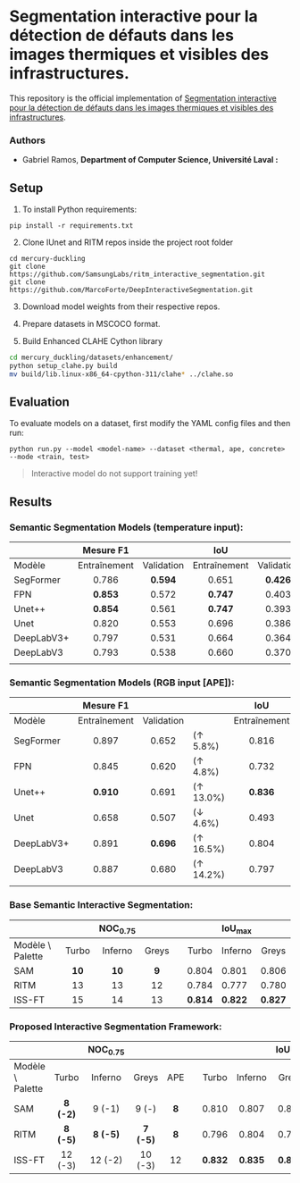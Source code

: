# Segmentation interactive pour la détection de défauts dans les images thermiques et visibles des infrastructures.

This repository is the official implementation of [Segmentation interactive pour la détection de défauts dans les images thermiques et visibles des infrastructures](https://arxiv.org/abs/2030.12345).

### Authors
- Gabriel Ramos, **Department of Computer Science, Université Laval :**


## Setup

1. To install Python requirements:

```setup
pip install -r requirements.txt
```

2. Clone IUnet and RITM repos inside the project root folder

```git
cd mercury-duckling
git clone https://github.com/SamsungLabs/ritm_interactive_segmentation.git
git clone https://github.com/MarcoForte/DeepInteractiveSegmentation.git
```

3. Download model weights from their respective repos.

4. Prepare datasets in MSCOCO format.

5. Build Enhanced CLAHE Cython library

```bash
cd mercury_duckling/datasets/enhancement/
python setup_clahe.py build
mv build/lib.linux-x86_64-cpython-311/clahe* ../clahe.so
```

## Evaluation

To evaluate models on a dataset, first modify the YAML config files and then run:

```eval
python run.py --model <model-name> --dataset <thermal, ape, concrete>  --mode <train, test>
```

> Interactive model do not support training yet!

## Results

### Semantic Segmentation Models (temperature input):

|            |  Mesure F1   |            |     IoU      |            |
| ---------- | :----------: | :--------: | :----------: | :--------: |
| Modèle     | Entraînement | Validation | Entraînement | Validation |
| SegFormer  |    0.786     | **0.594**  |    0.651     | **0.426**  |
| FPN        |  **0.853**   |   0.572    |  **0.747**   |   0.403    |
| Unet++     |  **0.854**   |   0.561    |  **0.747**   |   0.393    |
| Unet       |    0.820     |   0.553    |    0.696     |   0.386    |
| DeepLabV3+ |    0.797     |   0.531    |    0.664     |   0.364    |
| DeepLabV3  |    0.793     |   0.538    |    0.660     |   0.370    |
|            |

### Semantic Segmentation Models (RGB input [APE]):

|            |  Mesure F1   |            |           |     IoU      |            |           |
| ---------- | :----------: | :--------: | --------- | :----------: | :--------: | --------- |
| Modèle     | Entraînement | Validation |           | Entraînement | Validation |           |
| SegFormer  |    0.897     |   0.652    | (↑ 5.8%)  |    0.816     |   0.486    | (↑ 6.0%)  |
| FPN        |    0.845     |   0.620    | (↑ 4.8%)  |    0.732     |   0.451    | (↑ 4.8%)  |
| Unet++     |  **0.910**   |   0.691    | (↑ 13.0%) |  **0.836**   |   0.528    | (↑ 13.5%) |
| Unet       |    0.658     |   0.507    | (↓ 4.6%)  |    0.493     |   0.341    | (↓ 4.5%)  |
| DeepLabV3+ |    0.891     | **0.696**  | (↑ 16.5%) |    0.804     | **0.535**  | (↑ 17.1%) |
| DeepLabV3  |    0.887     |   0.680    | (↑ 14.2%) |    0.797     |   0.517    | (↑ 14.7%) |
|            |

### Base Semantic Interactive Segmentation:

|                  |        | NOC<sub>0.75</sub> |       |   |           | IoU<sub>max</sub> |           |
|------------------|:------:|:------------------:|:-----:|:-:|:---------:|-------------------|:---------:|
| Modèle \ Palette |  Turbo |       Inferno      | Greys |   |   Turbo   |      Inferno      |   Greys   |
| SAM              | **10** |       **10**       | **9** |   |   0.804   |       0.801       |   0.806   |
| RITM             |   13   |         13         |   12  |   |   0.784   |       0.777       |   0.780   |
| ISS-FT           |   15   |         14         |   13  |   | **0.814** |     **0.822**     | **0.827** |

### Proposed Interactive Segmentation Framework:

|                  |             | NOC<sub>0.75</sub> |            |       |   |           |           | IoU<sub>max</sub> |           |
|------------------|:-----------:|:------------------:|:----------:|:-----:|---|:---------:|:---------:|:-----------------:|:---------:|
| Modèle \ Palette |    Turbo    |       Inferno      |    Greys   |  APE  |   |   Turbo   |  Inferno  |       Greys       |    APE    |
| SAM              | **8  (-2)** |       9 (-1)       |    9 (-)   | **8** |   |   0.810   |   0.807   |       0.809       |   0.825   |
| RITM             | **8  (-5)** |     **8 (-5)**     | **7 (-5)** | **8** |   |   0.796   |   0.804   |       0.791       |   0.805   |
| ISS-FT           |   12 (-3)   |       12 (-2)      |   10 (-3)  |   12  |   | **0.832** | **0.835** |     **0.838**     | **0.840** |

